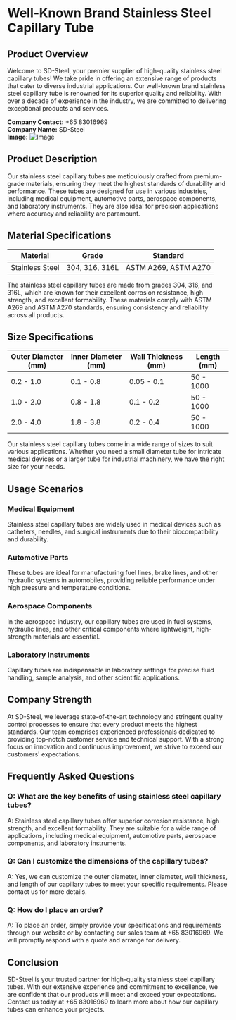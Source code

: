 # Well-Known Brand Stainless Steel Capillary Tube

## Product Overview

Welcome to SD-Steel, your premier supplier of high-quality stainless steel capillary tubes! We take pride in offering an extensive range of products that cater to diverse industrial applications. Our well-known brand stainless steel capillary tube is renowned for its superior quality and reliability. With over a decade of experience in the industry, we are committed to delivering exceptional products and services.

**Company Contact:** +65 83016969  
**Company Name:** SD-Steel  
**Image:** ![Image](https://github.com/user-attachments/assets/2567258e-e124-4816-932d-1809bd27ef0b)

## Product Description

Our stainless steel capillary tubes are meticulously crafted from premium-grade materials, ensuring they meet the highest standards of durability and performance. These tubes are designed for use in various industries, including medical equipment, automotive parts, aerospace components, and laboratory instruments. They are also ideal for precision applications where accuracy and reliability are paramount.

## Material Specifications

| Material | Grade | Standard |
|----------|-------|----------|
| Stainless Steel | 304, 316, 316L | ASTM A269, ASTM A270 |

The stainless steel capillary tubes are made from grades 304, 316, and 316L, which are known for their excellent corrosion resistance, high strength, and excellent formability. These materials comply with ASTM A269 and ASTM A270 standards, ensuring consistency and reliability across all products.

## Size Specifications

| Outer Diameter (mm) | Inner Diameter (mm) | Wall Thickness (mm) | Length (mm) |
|----------------------|----------------------|---------------------|-------------|
| 0.2 - 1.0            | 0.1 - 0.8            | 0.05 - 0.1          | 50 - 1000   |
| 1.0 - 2.0            | 0.8 - 1.8            | 0.1 - 0.2           | 50 - 1000   |
| 2.0 - 4.0            | 1.8 - 3.8            | 0.2 - 0.4           | 50 - 1000   |

Our stainless steel capillary tubes come in a wide range of sizes to suit various applications. Whether you need a small diameter tube for intricate medical devices or a larger tube for industrial machinery, we have the right size for your needs.

## Usage Scenarios

### Medical Equipment
Stainless steel capillary tubes are widely used in medical devices such as catheters, needles, and surgical instruments due to their biocompatibility and durability.

### Automotive Parts
These tubes are ideal for manufacturing fuel lines, brake lines, and other hydraulic systems in automobiles, providing reliable performance under high pressure and temperature conditions.

### Aerospace Components
In the aerospace industry, our capillary tubes are used in fuel systems, hydraulic lines, and other critical components where lightweight, high-strength materials are essential.

### Laboratory Instruments
Capillary tubes are indispensable in laboratory settings for precise fluid handling, sample analysis, and other scientific applications.

## Company Strength

At SD-Steel, we leverage state-of-the-art technology and stringent quality control processes to ensure that every product meets the highest standards. Our team comprises experienced professionals dedicated to providing top-notch customer service and technical support. With a strong focus on innovation and continuous improvement, we strive to exceed our customers' expectations.

## Frequently Asked Questions

### Q: What are the key benefits of using stainless steel capillary tubes?
A: Stainless steel capillary tubes offer superior corrosion resistance, high strength, and excellent formability. They are suitable for a wide range of applications, including medical equipment, automotive parts, aerospace components, and laboratory instruments.

### Q: Can I customize the dimensions of the capillary tubes?
A: Yes, we can customize the outer diameter, inner diameter, wall thickness, and length of our capillary tubes to meet your specific requirements. Please contact us for more details.

### Q: How do I place an order?
A: To place an order, simply provide your specifications and requirements through our website or by contacting our sales team at +65 83016969. We will promptly respond with a quote and arrange for delivery.

## Conclusion

SD-Steel is your trusted partner for high-quality stainless steel capillary tubes. With our extensive experience and commitment to excellence, we are confident that our products will meet and exceed your expectations. Contact us today at +65 83016969 to learn more about how our capillary tubes can enhance your projects.